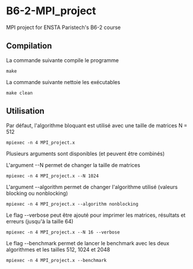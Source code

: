 # B6-2-MPI_project
MPI project for ENSTA Paristech's B6-2 course

## Compilation

La commande suivante compile le programme

    make

La commande suivante nettoie les exécutables

    make clean

## Utilisation

Par défaut, l'algorithme bloquant est utilisé avec une taille de matrices N = 512

    mpiexec -n 4 MPI_project.x

Plusieurs arguments sont disponibles (et peuvent être combinés)

L'argument --N permet de changer la taille de matrices

    mpiexec -n 4 MPI_project.x --N 1024

L'argument --algorithm permet de changer l'algorithme utilisé (valeurs blocking ou nonblocking)

    mpiexec -n 4 MPI_project.x --algorithm nonblocking

Le flag --verbose peut être ajouté pour imprimer les matrices, résultats et erreurs (jusqu'à la taille 64)

    mpiexec -n 4 MPI_project.x --N 16 --verbose

Le flag --benchmark permet de lancer le benchmark avec les deux algorithmes et les tailles 512, 1024 et 2048

    mpiexec -n 4 MPI_project.x --benchmark
